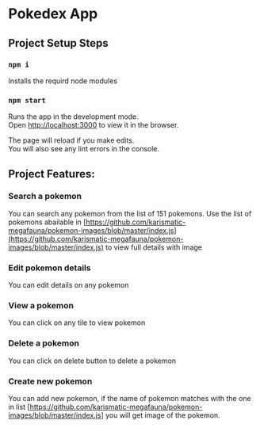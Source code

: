 # Pokedex App

## Project Setup Steps

### `npm i`

Installs the requird node modules

### `npm start`

Runs the app in the development mode.<br />
Open [http://localhost:3000](http://localhost:3000) to view it in the browser.

The page will reload if you make edits.<br />
You will also see any lint errors in the console.

## Project Features:

### Search a pokemon

You can search any pokemon from the list of 151 pokemons. Use the list of pokemons abailable in [https://github.com/karismatic-megafauna/pokemon-images/blob/master/index.js](https://github.com/karismatic-megafauna/pokemon-images/blob/master/index.js) to view full details with image

### Edit pokemon details

You can edit details on any pokemon

### View a pokemon

You can click on any tile to view pokemon

### Delete a pokemon

You can click on delete button to delete a pokemon

### Create new pokemon

You can add new pokemon, if the name of pokemon matches with the one in list [https://github.com/karismatic-megafauna/pokemon-images/blob/master/index.js] you will get image of the pokemon.
